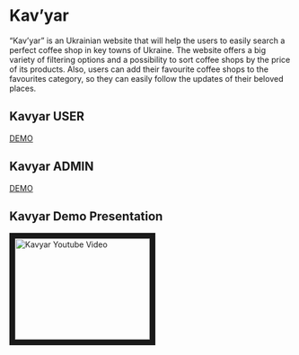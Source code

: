 # Kav’yar

“Kav’yar” is an Ukrainian website that will help the users to easily search a perfect coffee shop in key towns of Ukraine. The website offers a big variety of filtering options and a possibility to sort coffee shops by the price of its products. Also, users can add their favourite coffee shops to the favourites category, so they can easily follow the updates of their beloved places.

## Kavyar USER
[DEMO](https://kolya-movchan.github.io/kavyar/)
<br>
## Kavyar ADMIN
[DEMO](https://kolya-movchan.github.io/kavyar/#/admin)
<br>
## Kavyar Demo Presentation
<a href="http://www.youtube.com/watch?feature=player_embedded&v=4UxdJwPujQk&ab_channel=MykolaMovchan" target="_blank"><img src="http://img.youtube.com/vi/4UxdJwPujQk/0.jpg" 
alt="Kavyar Youtube Video" width="240" height="180" border="10" /></a>
